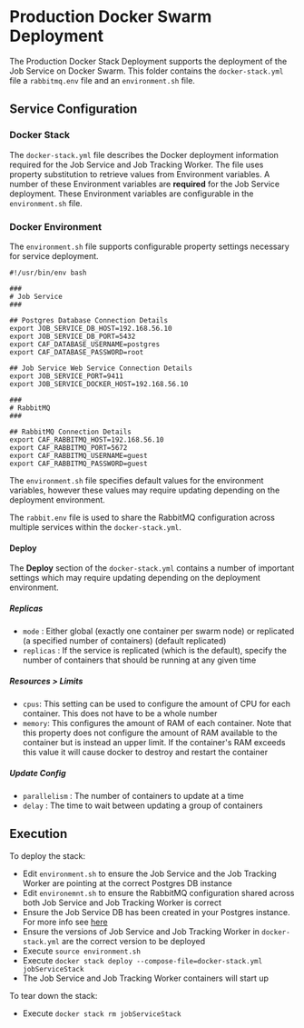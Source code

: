 # Production Docker Swarm Deployment

The Production Docker Stack Deployment supports the deployment of the Job Service on Docker Swarm. This folder contains the `docker-stack.yml` file a `rabbitmq.env` file and an `environment.sh` file.

## Service Configuration

### Docker Stack
The `docker-stack.yml` file describes the Docker deployment information required for the Job Service and Job Tracking Worker. The file uses property substitution to retrieve values from Environment variables. A number of these Environment variables are **required** for the Job Service deployment. These Environment variables are configurable in the `environment.sh` file.

### Docker Environment

The `environment.sh` file supports configurable property settings necessary for service deployment.
```
#!/usr/bin/env bash

###
# Job Service 
###

## Postgres Database Connection Details
export JOB_SERVICE_DB_HOST=192.168.56.10
export JOB_SERVICE_DB_PORT=5432
export CAF_DATABASE_USERNAME=postgres
export CAF_DATABASE_PASSWORD=root

## Job Service Web Service Connection Details
export JOB_SERVICE_PORT=9411
export JOB_SERVICE_DOCKER_HOST=192.168.56.10

###
# RabbitMQ
###

## RabbitMQ Connection Details
export CAF_RABBITMQ_HOST=192.168.56.10
export CAF_RABBITMQ_PORT=5672
export CAF_RABBITMQ_USERNAME=guest
export CAF_RABBITMQ_PASSWORD=guest
```

The `environment.sh` file specifies default values for the environment variables, however these values may require updating depending on the deployment environment.

The `rabbit.env` file is used to share the RabbitMQ configuration across multiple services within the `docker-stack.yml`.

#### Deploy

The **Deploy** section of the `docker-stack.yml` contains a number of important settings which may require updating depending on the deployment environment.

##### Replicas
* `mode` : Either global (exactly one container per swarm node) or replicated (a specified number of containers) (default replicated)
* `replicas` : If the service is replicated (which is the default), specify the number of containers that should be running at any given time

##### Resources > Limits
* `cpus`: This setting can be used to configure the amount of CPU for each container. This does not have to be a whole number
* `memory`: This configures the amount of RAM of each container. Note that this property does not configure the amount of RAM available to the container but is instead an upper limit. If the container's RAM exceeds this value it will cause docker to destroy and restart the container

##### Update Config
* `parallelism` : The number of containers to update at a time
* `delay` : The time to wait between updating a group of containers

## Execution

To deploy the stack:
* Edit `environment.sh` to ensure the Job Service and the Job Tracking Worker are pointing at the correct Postgres DB instance
* Edit `environemnt.sh` to ensure the RabbitMQ configuration shared across both Job Service and Job Tracking Worker is correct
* Ensure the Job Service DB has been created in your Postgres instance. For more info see [here](https://github.com/JobService/job-service/tree/develop/job-service-postgres-container#external-job-service-database-install)
* Ensure the versions of Job Service and Job Tracking Worker in `docker-stack.yml` are the correct version to be deployed
* Execute `source environment.sh`
* Execute `docker stack deploy --compose-file=docker-stack.yml jobServiceStack`
* The Job Service and Job Tracking Worker containers will start up

To tear down the stack:
* Execute `docker stack rm jobServiceStack`
